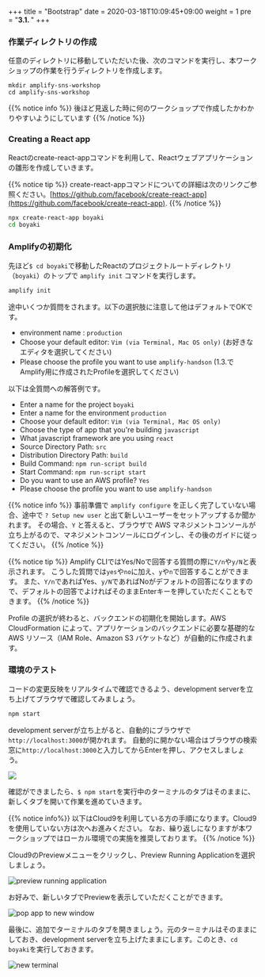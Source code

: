 +++
title = "Bootstrap"
date = 2020-03-18T10:09:45+09:00
weight = 1
pre = "<b>3.1. </b>"
+++

### 作業ディレクトリの作成
任意のディレクトリに移動していただいた後、次のコマンドを実行し、本ワークショップの作業を行うディレクトリを作成します。

```
mkdir amplify-sns-workshop
cd amplify-sns-workshop
```

{{% notice info %}}
後ほど見返した時に何のワークショップで作成したかわかりやすいようにしています
{{% /notice %}}

### Creating a React app
Reactのcreate-react-appコマンドを利用して、Reactウェブアプリケーションの雛形を作成していきます。

{{% notice tip %}}
create-react-appコマンドについての詳細は次のリンクご参照ください。[https://github.com/facebook/create-react-app](https://github.com/facebook/create-react-app).
{{% /notice %}}

```bash
npx create-react-app boyaki
cd boyaki
```

### Amplifyの初期化
先ほど`$ cd boyaki`で移動したReactのプロジェクトルートディレクトリ（`boyaki`）のトップで `amplify init` コマンドを実行します。

```bash
amplify init
```

途中いくつか質問をされます。以下の選択肢に注意して他はデフォルトでOKです。

- environment name : `production`
- Choose your default editor: `Vim (via Terminal, Mac OS only)` (お好きなエディタを選択してください)
- Please choose the profile you want to use `amplify-handson` (1.3.でAmplify用に作成されたProfileを選択してください)

以下は全質問への解答例です。

- Enter a name for the project `boyaki`
- Enter a name for the environment `production`
- Choose your default editor: `Vim (via Terminal, Mac OS only)`
- Choose the type of app that you're building `javascript`
- What javascript framework are you using `react`
- Source Directory Path:  `src`
- Distribution Directory Path: `build`
- Build Command:  `npm run-script build`
- Start Command:  `npm run-script start`
- Do you want to use an AWS profile? `Yes`
- Please choose the profile you want to use `amplify-handson`


{{% notice info %}}
事前準備で `amplify configure` を正しく完了していない場合、途中で `? Setup new user` と出て新しいユーザーをセットアップするか聞かれます。
その場合、`Y` と答えると、ブラウザで AWS マネジメントコンソールが立ち上がるので、マネジメントコンソールにログインし、その後のガイドに従ってください。
{{% /notice %}}

{{% notice tip %}}
Amplify CLIではYes/Noで回答する質問の際に`Y/n`や`y/N`と表示されます。
こうした質問では`yes`や`no`に加え、`y`や`n`で回答することができます。
また、`Y/n`であればYes、`y/N`であればNoがデフォルトの回答になりますので、デフォルトの回答でよければそのままEnterキーを押していただくこともできます。
{{% /notice %}}

Profile の選択が終わると、バックエンドの初期化を開始します。AWS CloudFormation によって、アプリケーションのバックエンドに必要な基礎的な AWS リソース（IAM Role、Amazon S3 バケットなど）が自動的に作成されます。

### 環境のテスト
コードの変更反映をリアルタイムで確認できるよう、development serverを立ち上げてブラウザで確認してみましょう。

```bash
npm start
```

development serverが立ち上がると、自動的にブラウザで`http://localhost:3000`が開かれます。
自動的に開かない場合はブラウザの検索窓に`http://localhost:3000`と入力してからEnterを押し、アクセスしましょう。

![](/images/30_mock/npm_start.png)

確認ができましたら、`$ npm start`を実行中のターミナルのタブはそのままに、新しくタブを開いて作業を進めていきます。

{{% notice info%}}
以下はCloud9を利用している方の手順になります。Cloud9を使用していない方は次へお進みください。
なお、繰り返しになりますが本ワークショップではローカル環境での実施を推奨しております。
{{% /notice %}}

Cloud9のPreviewメニューをクリックし、Preview Running Applicationを選択しましょう。

![preview running application](/images/10_getting_started/preview_running_application.png)

お好みで、新しいタブでPreviewを表示していただくことができます。

![pop app to new window](/images/10_getting_started/pop_browser_new_window.png)

最後に、追加でターミナルのタブを開きましょう。元のターミナルはそのままにしておき、development serverを立ち上げたままにします。このとき、`cd boyaki`を実行しておきます。

![new terminal](/images/10_getting_started/c9_new_terminal.png)

